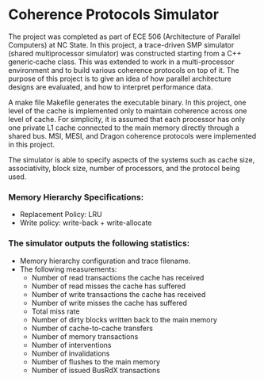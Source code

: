 # Coherence Protocols Simulator

The project was completed as part of ECE 506 (Architecture of Parallel Computers) at NC State. In this project, a trace-driven SMP simulator (shared multiprocessor simulator) was constructed starting from a C++ generic‐cache class. This was extended to work in a multi-processor environment and to build various coherence protocols on top of it. The purpose of this project is to give an idea of how parallel architecture designs are evaluated, and how to interpret performance data.

A make file Makefile generates the executable binary. In this project, one level of the cache is implemented only to maintain coherence across one level of cache. For simplicity, it is assumed that each processor has only one private L1 cache connected to the main memory directly through a shared bus. MSI, MESI, and Dragon coherence protocols were implemented in this project.

The simulator is able to specify aspects of the systems such as cache size, associativity, block size, number of processors, and the protocol being used.

### Memory Hierarchy Specifications:
* Replacement Policy: LRU
* Write policy: write-back + write-allocate

### The simulator outputs the following statistics:
* Memory hierarchy configuration and trace filename.
* The following measurements:
  * Number of read transactions the cache has received
  * Number of read misses the cache has suffered
  * Number of write transactions the cache has received
  * Number of write misses the cache has suffered
  * Total miss rate
  * Number of dirty blocks written back to the main memory
  * Number of cache-to-cache transfers
  * Number of memory transactions
  * Number of interventions
  * Number of invalidations
  * Number of flushes to the main memory
  * Number of issued BusRdX transactions
